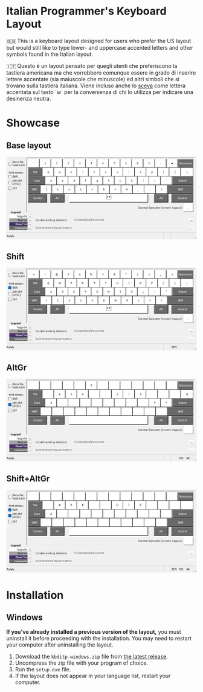 # Italian Programmer's Keyboard Layout
🇬🇧 This is a keyboard layout designed for users who prefer the US layout but would still like to type lower- and uppercase accented letters and other symbols found in the Italian layout.

🇮🇹 Questo è un layout pensato per quegli utenti che preferiscono la tastiera americana ma che vorrebbero comunque essere in grado di inserire lettere accentate (sia maiuscole che minuscole) ed altri simboli che si trovano sulla tastiera italiana. Viene incluso anche lo [sceva](https://www.treccani.it/enciclopedia/sceva_(Enciclopedia-dell'Italiano)/) come lettera accentata sul tasto `w` per la convenienza di chi lo utilizza per indicare una desinenza neutra.

# Showcase

## Base layout
![The base layout, without any modifier keys held down.](https://github.com/Unfowoseen/italian-programmers-keyboard/blob/main/images/KBDITP.jpg)

## Shift
![The layout with the Shift key held down.](https://github.com/Unfowoseen/italian-programmers-keyboard/blob/main/images/KBDITPShft.jpg)

## AltGr
![The layout with the AltGr key held down.](https://github.com/Unfowoseen/italian-programmers-keyboard/blob/main/images/KBDITPAltGr.jpg)

## Shift+AltGr
![The layout with the Shift and AltGr keys held down.](https://github.com/Unfowoseen/italian-programmers-keyboard/blob/main/images/KBDITPShftAltGr.jpg)

# Installation

## Windows
**If you've already installed a previous version of the layout,** you must uninstall it before proceeding with the installation. You may need to restart your computer after uninstalling the layout.
1. Download the `kbditp-windows.zip` file from [the latest release](https://github.com/Unfowoseen/italian-programmers-keyboard/releases/latest).
2. Uncompress the zip file with your program of choice.
3. Run the `setup.exe` file.
4. If the layout does not appear in your language list, restart your computer.
